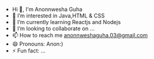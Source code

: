 - Hi 👋, I'm Anonnwesha Guha
- 👀 I’m interested in Java,HTML & CSS
- 🌱 I’m currently learning Reactjs and Nodejs
- 💞️ I’m looking to collaborate on ...
- 📫 How to reach me anonnweshaguha.03@gmail.com
- 😄 Pronouns: Anon:)
- ⚡ Fun fact: ...

<!---
anonnwesha/anonnwesha is a ✨ special ✨ repository because its `README.md` (this file) appears on your GitHub profile.
You can click the Preview link to take a look at your changes.
--->
